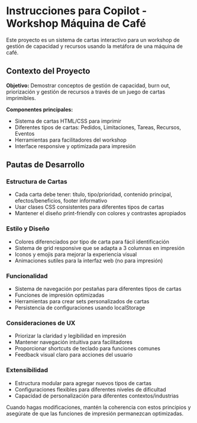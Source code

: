 <!-- Use this file to provide workspace-specific custom instructions to Copilot. For more details, visit https://code.visualstudio.com/docs/copilot/copilot-customization#_use-a-githubcopilotinstructionsmd-file -->

# Instrucciones para Copilot - Workshop Máquina de Café

Este proyecto es un sistema de cartas interactivo para un workshop de gestión de capacidad y recursos usando la metáfora de una máquina de café.

## Contexto del Proyecto

**Objetivo:** Demostrar conceptos de gestión de capacidad, burn out, priorización y gestión de recursos a través de un juego de cartas imprimibles.

**Componentes principales:**
- Sistema de cartas HTML/CSS para imprimir
- Diferentes tipos de cartas: Pedidos, Limitaciones, Tareas, Recursos, Eventos
- Herramientas para facilitadores del workshop
- Interface responsive y optimizada para impresión

## Pautas de Desarrollo

### Estructura de Cartas
- Cada carta debe tener: título, tipo/prioridad, contenido principal, efectos/beneficios, footer informativo
- Usar clases CSS consistentes para diferentes tipos de cartas
- Mantener el diseño print-friendly con colores y contrastes apropiados

### Estilo y Diseño
- Colores diferenciados por tipo de carta para fácil identificación
- Sistema de grid responsive que se adapta a 3 columnas en impresión
- Iconos y emojis para mejorar la experiencia visual
- Animaciones sutiles para la interfaz web (no para impresión)

### Funcionalidad
- Sistema de navegación por pestañas para diferentes tipos de cartas
- Funciones de impresión optimizadas
- Herramientas para crear sets personalizados de cartas
- Persistencia de configuraciones usando localStorage

### Consideraciones de UX
- Priorizar la claridad y legibilidad en impresión
- Mantener navegación intuitiva para facilitadores
- Proporcionar shortcuts de teclado para funciones comunes
- Feedback visual claro para acciones del usuario

### Extensibilidad
- Estructura modular para agregar nuevos tipos de cartas
- Configuraciones flexibles para diferentes niveles de dificultad
- Capacidad de personalización para diferentes contextos/industrias

Cuando hagas modificaciones, mantén la coherencia con estos principios y asegúrate de que las funciones de impresión permanezcan optimizadas.
